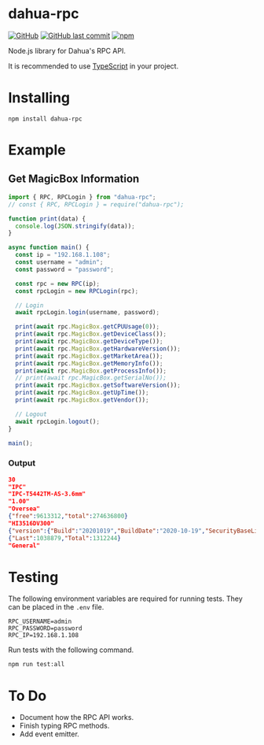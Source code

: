 # dahua-rpc

[![GitHub](https://img.shields.io/github/license/itsnotgoodname/dahua-rpc)](https://github.com/ItsNotGoodName/dahua-rpc/blob/master/LICENSE)
[![GitHub last commit](https://img.shields.io/github/last-commit/itsnotgoodname/dahua-rpc)](https://github.com/ItsNotGoodName/dahua-rpc)
[![npm](https://img.shields.io/npm/v/dahua-rpc)](https://www.npmjs.com/package/dahua-rpc)

Node.js library for Dahua's RPC API.

It is recommended to use [TypeScript](https://www.typescriptlang.org/) in your project.

# Installing

```
npm install dahua-rpc
```

# Example

## Get MagicBox Information

```ts
import { RPC, RPCLogin } from "dahua-rpc";
// const { RPC, RPCLogin } = require("dahua-rpc");

function print(data) {
  console.log(JSON.stringify(data));
}

async function main() {
  const ip = "192.168.1.108";
  const username = "admin";
  const password = "password";

  const rpc = new RPC(ip);
  const rpcLogin = new RPCLogin(rpc);

  // Login
  await rpcLogin.login(username, password);

  print(await rpc.MagicBox.getCPUUsage(0));
  print(await rpc.MagicBox.getDeviceClass());
  print(await rpc.MagicBox.getDeviceType());
  print(await rpc.MagicBox.getHardwareVersion());
  print(await rpc.MagicBox.getMarketArea());
  print(await rpc.MagicBox.getMemoryInfo());
  print(await rpc.MagicBox.getProcessInfo());
  // print(await rpc.MagicBox.getSerialNo());
  print(await rpc.MagicBox.getSoftwareVersion());
  print(await rpc.MagicBox.getUpTime());
  print(await rpc.MagicBox.getVendor());

  // Logout
  await rpcLogin.logout();
}

main();
```

### Output

```json
30
"IPC"
"IPC-T5442TM-AS-3.6mm"
"1.00"
"Oversea"
{"free":9613312,"total":274636800}
"HI3516DV300"
{"version":{"Build":"20201019","BuildDate":"2020-10-19","SecurityBaseLineVersion":"V2.1","Version":"2.800.15OG004.0.R","WebVersion":"V3.2.1.948164"}}
{"Last":1038879,"Total":1312244}
"General"
```

# Testing

The following environment variables are required for running tests. They can be placed in the `.env` file.

```shell
RPC_USERNAME=admin
RPC_PASSWORD=password
RPC_IP=192.168.1.108
```

Run tests with the following command.

```
npm run test:all
```

# To Do

- Document how the RPC API works.
- Finish typing RPC methods.
- Add event emitter.
